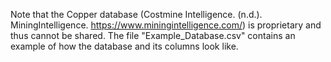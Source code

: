 Note that the Copper database (Costmine Intelligence. (n.d.). MiningIntelligence. https://www.miningintelligence.com/) is proprietary and thus cannot be shared. 
The file "Example_Database.csv" contains an example of how the database and its columns look like.

